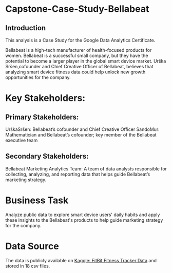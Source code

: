 # Capstone-Case-Study-Bellabeat

## Introduction
This analysis is a Case Study for the Google Data Analytics Certificate.

Bellabeat is a high-tech manufacturer of health-focused products for women. Bellabeat is a successful small company, but they have the potential to become a larger player in the global smart device market. Urška Sršen,cofounder and Chief Creative Officer of Bellabeat, believes that analyzing smart device fitness data could help unlock new growth opportunities for the company.

# Key Stakeholders:

## Primary Stakeholders:

UrškaSršen: Bellabeat’s cofounder and Chief Creative Officer SandoMur: Mathematician and Bellabeat’s cofounder; key member of the Bellabeat executive team

## Secondary Stakeholders:

Bellabeat Marketing Analytics Team: A team of data analysts responsible for collecting, analyzing, and reporting data that helps guide Bellabeat’s marketing strategy.

# Business Task

Analyze public data to explore smart device users' daily habits and apply these insights to the Bellabeat's products to help guide marketing strategy for the company.

# Data Source

The data is publicly available on [Kaggle: FitBit Fitness Tracker Data](https://www.kaggle.com/datasets/arashnic/fitbit) and stored in 18 csv files.

